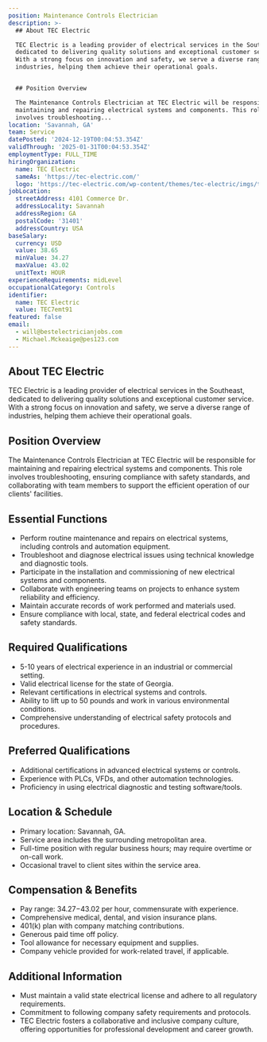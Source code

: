 ```yaml
---
position: Maintenance Controls Electrician
description: >-
  ## About TEC Electric

  TEC Electric is a leading provider of electrical services in the Southeast,
  dedicated to delivering quality solutions and exceptional customer service.
  With a strong focus on innovation and safety, we serve a diverse range of
  industries, helping them achieve their operational goals.


  ## Position Overview

  The Maintenance Controls Electrician at TEC Electric will be responsible for
  maintaining and repairing electrical systems and components. This role
  involves troubleshooting...
location: 'Savannah, GA'
team: Service
datePosted: '2024-12-19T00:04:53.354Z'
validThrough: '2025-01-31T00:04:53.354Z'
employmentType: FULL_TIME
hiringOrganization:
  name: TEC Electric
  sameAs: 'https://tec-electric.com/'
  logo: 'https://tec-electric.com/wp-content/themes/tec-electric/imgs/tec-logo.png'
jobLocation:
  streetAddress: 4101 Commerce Dr.
  addressLocality: Savannah
  addressRegion: GA
  postalCode: '31401'
  addressCountry: USA
baseSalary:
  currency: USD
  value: 38.65
  minValue: 34.27
  maxValue: 43.02
  unitText: HOUR
experienceRequirements: midLevel
occupationalCategory: Controls
identifier:
  name: TEC Electric
  value: TEC7emt91
featured: false
email:
  - will@bestelectricianjobs.com
  - Michael.Mckeaige@pes123.com
---
```




## About TEC Electric
TEC Electric is a leading provider of electrical services in the Southeast, dedicated to delivering quality solutions and exceptional customer service. With a strong focus on innovation and safety, we serve a diverse range of industries, helping them achieve their operational goals.

## Position Overview
The Maintenance Controls Electrician at TEC Electric will be responsible for maintaining and repairing electrical systems and components. This role involves troubleshooting, ensuring compliance with safety standards, and collaborating with team members to support the efficient operation of our clients' facilities.

## Essential Functions
- Perform routine maintenance and repairs on electrical systems, including controls and automation equipment.
- Troubleshoot and diagnose electrical issues using technical knowledge and diagnostic tools.
- Participate in the installation and commissioning of new electrical systems and components.
- Collaborate with engineering teams on projects to enhance system reliability and efficiency.
- Maintain accurate records of work performed and materials used.
- Ensure compliance with local, state, and federal electrical codes and safety standards.

## Required Qualifications
- 5-10 years of electrical experience in an industrial or commercial setting.
- Valid electrical license for the state of Georgia.
- Relevant certifications in electrical systems and controls.
- Ability to lift up to 50 pounds and work in various environmental conditions.
- Comprehensive understanding of electrical safety protocols and procedures.

## Preferred Qualifications
- Additional certifications in advanced electrical systems or controls.
- Experience with PLCs, VFDs, and other automation technologies.
- Proficiency in using electrical diagnostic and testing software/tools.

## Location & Schedule
- Primary location: Savannah, GA.
- Service area includes the surrounding metropolitan area.
- Full-time position with regular business hours; may require overtime or on-call work.
- Occasional travel to client sites within the service area.

## Compensation & Benefits
- Pay range: $34.27-$43.02 per hour, commensurate with experience.
- Comprehensive medical, dental, and vision insurance plans.
- 401(k) plan with company matching contributions.
- Generous paid time off policy.
- Tool allowance for necessary equipment and supplies.
- Company vehicle provided for work-related travel, if applicable.

## Additional Information
- Must maintain a valid state electrical license and adhere to all regulatory requirements.
- Commitment to following company safety requirements and protocols.
- TEC Electric fosters a collaborative and inclusive company culture, offering opportunities for professional development and career growth.